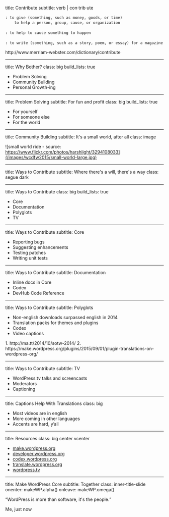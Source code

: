 title: Contribute
subtitle: verb | con·trib·ute 

    : to give (something, such as money, goods, or time) 
        to help a person, group, cause, or organization

    : to help to cause something to happen
      
    : to write (something, such as a story, poem, or essay) for a magazine

<footer class="source">http://www.merriam-webster.com/dictionary/contribute</footer>

---

title: Why Bother?
class: big
build_lists: true

* Problem Solving
* Community Building
* Personal Growth-ing

---

title: Problem Solving
subtitle: For fun and profit
class: big
build_lists: true

* For yourself
* For someone else
* For the world

---

title: Community Building
subtitle: It's a small world, after all
class: image

![small world ride - source: https://www.flickr.com/photos/harshlight/3294108033](/images/wcdfw2015/small-world-large.jpg)

---

title: Ways to Contribute
subtitle: Where there's a will, there's a way
class: segue dark

---

title: Ways to Contribute
class: big
build_lists: true

* Core
* Documentation
* Polyglots
* TV

---

title: Ways to Contribute
subtitle: Core

* Reporting bugs
* Suggesting enhancements
* Testing patches
* Writing unit tests

---

title: Ways to Contribute
subtitle: Documentation

* Inline docs in Core
* Codex
* DevHub Code Reference

---

title: Ways to Contribute
subtitle: Polyglots

* Non-english downloads surpassed english in 2014
* Translation packs for themes and plugins
* Codex
* Video captions

<footer class="source">
1. http://ma.tt/2014/10/sotw-2014/
2. https://make.wordpress.org/plugins/2015/09/01/plugin-translations-on-wordpress-org/
</footer>

---

title: Ways to Contribute
subtitle: TV

* WordPress.tv talks and screencasts
* Moderators
* Captioning

---

title: Captions Help With Translations
class: big

* Most videos are in english
* More coming in other languages
* Accents are hard, y’all

---

title: Resources
class: big center vcenter

* [make.wordpress.org](https://make.wordpress.org/)
* [developer.wordpress.org](https://developer.wordpress.org/)
* [codex.wordpress.org](https://codex.wordpress.org/)
* [translate.wordpress.org](https://translate.wordpress.org/)
* [wordpress.tv](https://wordpress.tv/)

---

title: Make WordPress&nbsp;<span class="make-wp">Core</span>
subtitle: Together
class: inner-title-slide
onenter: makeWP.alpha()
onleave: makeWP.omega()

<q>WordPress is more than software, it's the people.</q>

<footer class="source">Me, just now</footer>
